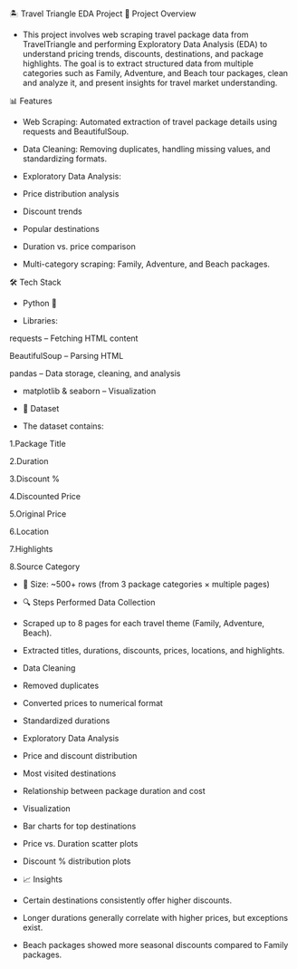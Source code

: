 🏝 Travel Triangle EDA Project
📌 Project Overview
- This project involves web scraping travel package data from TravelTriangle and performing Exploratory Data Analysis (EDA) to understand pricing trends, discounts, destinations, and package highlights.
The goal is to extract structured data from multiple categories such as Family, Adventure, and Beach tour packages, clean and analyze it, and present insights for travel market understanding.

📊 Features
- Web Scraping: Automated extraction of travel package details using requests and BeautifulSoup.

- Data Cleaning: Removing duplicates, handling missing values, and standardizing formats.

- Exploratory Data Analysis:

- Price distribution analysis

- Discount trends

- Popular destinations

- Duration vs. price comparison

- Multi-category scraping: Family, Adventure, and Beach packages.

🛠 Tech Stack
- Python 🐍

- Libraries:

requests – Fetching HTML content

BeautifulSoup – Parsing HTML

pandas – Data storage, cleaning, and analysis

- matplotlib & seaborn – Visualization

- 📂 Dataset
- The dataset contains:

1.Package Title

2.Duration

3.Discount %

4.Discounted Price

5.Original Price

6.Location

7.Highlights

8.Source Category

- 📏 Size: ~500+ rows (from 3 package categories × multiple pages)

- 🔍 Steps Performed
Data Collection

- Scraped up to 8 pages for each travel theme (Family, Adventure, Beach).

- Extracted titles, durations, discounts, prices, locations, and highlights.

- Data Cleaning

- Removed duplicates

- Converted prices to numerical format

- Standardized durations

- Exploratory Data Analysis

- Price and discount distribution

- Most visited destinations

- Relationship between package duration and cost

- Visualization

- Bar charts for top destinations

- Price vs. Duration scatter plots

- Discount % distribution plots

- 📈 Insights
- Certain destinations consistently offer higher discounts.

- Longer durations generally correlate with higher prices, but exceptions exist.

- Beach packages showed more seasonal discounts compared to Family packages.


